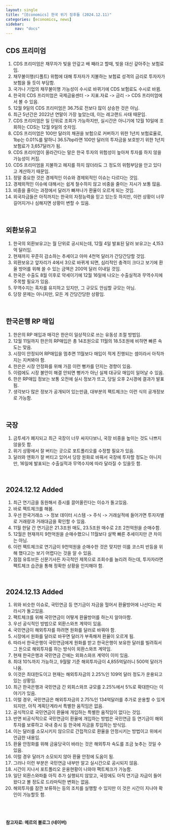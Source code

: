 ```yaml
---
layout: single
title: "[Economics] 한국 위기 징후들 (2024.12.11)"
categories: [economics, news]
sidebar:
    nav: "docs"
---
```


## CDS 프리미엄
1. CDS 프리미엄은 채무자가 빛을 안갚고 배 째라고 할때, 빚을 대신 갚아주는 보험료임.
1. 채무불이행(디폴트) 위험에 대해 투자자가 지불하는 보험료 성격의 금리로 투자자가 보험을 들 듯이 부담함.
1. 국가나 기업의 채무불이행 가능성이 수시로 바뀌기에 CDS 보험료도 수시로 바뀜.
1. 한국의 CDS 프리미엄은 국제금융센터 -> 지표.자료 -> 금리 -> CDS 프리미엄에서 볼 수 있음.
1. 12월 9일의 CDS 프리미엄은 36.75로 전보다 많이 상승한 것은 아님.
1. 최근 5년간은 2022년 연말이 가장 높았는데, 이는 레고랜드 사태 때문임.
1. CDS 프리미엄은 일 단위로 조회가 가능하지만, 실시간은 아니기에 12월 10일에 조회하는 CDS는 12월 9일의 숫자임.
1. CDS 프리미엄은 100만 달러의 채권을 보험으로 커버하기 위한 1년치 보험료율로, 1bp는 0.01%를 말하니 36.57bp라면 100만 달러의 투자금을 보호받기 위한 1년치 보험료가 3,657달러가 됨.
1. CDS 프리미엄이 올라간다는 말은 한국 투자의 위험성이 높아져 투자를 하지 않을 가능성이 커짐.
1. CDS 프리미엄을 지불하고 헤지를 하지 않더라도 그 정도의 위험부담을 안고 있다고 계산하기 때문임.
1. 정말 중요한 것은 경제적인 이슈와 경제외적인 이슈는 다르다는 것임.
1. 경제외적인 이슈에 대해서는 쉽게 철수하지 않고 비중을 줄이는 지시가 보통 많음.
1. 비중을 줄이는 과정에서 달러가 빠져나가 환율이 오르게 되는 것임.
1. 외국자금들은 아직까지는 한국의 자정능력을 믿고 있는듯 하지만, 이런 상황이 너무 길어지거나 심해지면 상황이 변할 수 있음.

<br/>

## 외환보유고
1. 한국의 외환보유고는 월 단위로 공시되는데, 12월 4일 발표된 달러 보유고는 4,153억 달러임.
1. 현재까지 꾸준히 감소하는 추세이고 아마 4천억 달러가 간당간당할 것임.
1. 외환보유고 앞자리가 4에서 3으로 바뀌게 되면, 심리적인 충격이 크다고 보기에 환율 방어를 위해 쓸 수 있는 금액은 200억 달러 이내일 것임.
1. 한국은 수출도 8월 이후로 약세이기에 12월 16일에 나오는 수출실적과 무역수지에 주목할 필요가 있음.
1. 무역수지는 흑자를 유지하고 있지만, 그 규모도 안심할 규모는 아님.
1. 당장 문제는 아니지만, 모든 게 간당간당한 상황임.

<br/>

## 한국은행 RP 매입
1. 한은의 RP 매입과 매각은 한은이 일상적으로 쓰는 유동성 조절 방법임.
1. 12월 11일까지 한은의 RP매입은 총 14조원으로 11월의 18.5조원에 비하면 빠른 속도는 맞음.
1. 시장이 안정되어 RP매입을 멈추면 11월보다 매입이 적게 진행되는 셈이라서 아직까지는 지켜봐야 함.
1. 한은은 시장 안정화를 위해 가끔 이런 뻥카를 던지는 경향이 있음.
1. 이럼에도 시장 불안이 해결 안되면 뻥카가 아닌 실제 대규모 매입이 일어날 수 있음.
1. 한은 RP매입 정보는 보통 오전에 실시 정보가 뜨고, 당일 오후 2시경에 결과가 발표됨.
1. 생각보다 많은 정보가 공개되어 있는만큼, 대부분의 팩트체크는 이런 식의 공개정보로 가능함.

<br/>

## 국장
1. 금투세가 폐지되고 최근 국장이 너무 싸지다보니, 국장 비중을 높이는 것도 나쁘지 않을듯 함.
1. 위기 상황에서 잘 버티는 곳으로 포트폴리오를 수정할 필요가 있음.
1. 달러와 엔화가 잘 버티고 있어서 당장 원화로 바꿔서 국장에 투자할 정도는 아니지만, 16일에 발표되는 수출실적과 무역수지에 따라 달라질 수 있을듯 함.

<br/>

## 2024.12.12 Added
1. 최근 연기금을 동원해서 증시를 끌어올린다는 이슈가 돌고있음.
1. 바로 팩트체크를 해봄.
1. 우선 한국거래소 -> 정보 데이터 시스템 -> 주식 -> 거래실적에 들어가면 투자자별로 거래량과 거래대금을 확인할 수 있음.
1. 11월 한달 간 연기금은 21.3조원 매도, 23.5조원 매수로 2조 2천억원을 순매수함.
1. 12월은 현재까지 9천억원을 순매수했으니 11월보다 살짝 빠른 추세이지만 큰 차이는 아님.
1. 이런 팩트체크로 연기금이 9천억원을 순매수한 것은 맞지만 이를 코스피 반등을 위해 했다고는 보기 어렵다는 것을 알 수 있음.
1. 점점 유튜브든 신문기사든 자극적인 제목으로 조회수를 늘리려 하는데, 투자자라면 팩트체크 습관을 통해 정확한 상황을 인지해야 함.

<br/>

## 2024.12.13 Added
1. 위와 비슷한 이슈로, 국민연금 등 연기금이 자금을 헐어서 환율방어에 나선다는 찌라시가 돌고있음.
1. 팩트체크를 위해 국민연금이 어떻게 환율방어를 하는지 알야아함.
1. 우선 공식적인 방법으로 외환스와프 계약이 있음.
1. 국민연금이 해외투자를 하려면 원화를 달러로 바꿔야 함.
1. 시장에서 원화를 달러로 바꾸면 달러가 부족해져 환율이 오르게 됨.
1. 따라서 한국은행이 국민연금에게 원화를 받고 한국은행이 보유한 달러를 빌려줘서 그 돈으로 해외투자를 하는 방식이 외환스와프 계약임.
1. 현재 한국은행과 국민연금 간에는 외화스와프 계약이 이미 있음.
1. 최대 10%까지 가능하고, 9월말 기준 해외투자금이 4,855억달러니 500억 달러가 나옴.
1. 이것은 최대한도이고 현재는 해외투자금의 2.25%인 109억 달러 정도가 운용되고 있는 상황임.
1. 최근 한국은행과 국민연금 간 외회스와프 규모를 2.25%에서 5%로 확대한다는 이야기가 있음.
1. 이럴 경우, 국민연금은 해외투자금의 2.75%인 134억달러를 추가로 운용할 수 있게 되지만, 아직 계획단계라서 특별한 움직임은 없음.
1. 공식적으로 국민연금이 환율에 개입하는 특별한 움직임이 없다는 것임.
1. 반면 비공식적으로 국민연금이 환율에 개입하는 방법은 국민연금 등 연기금이 해외투자를 보류하고 국내 증시 등 한국에 자금을 투입하는 방식임.
1. 이는 달러를 소모시키지 않으므로 간접적으로 환율을 안정시키는 방법이고 위에서 언급한 내용임.
1. 환율 안정화를 위해 금융당국이 바라는 것은 해외투자 속도를 조금 늦추는 것일 수 있음.
1. 이럴 경우 달러가 소모되지 않아 환율 안정에 도움이 됨.
1. 그러나 이런 부분은 국민연금 내부만 알고 실시간으로 공시되지 않음.
1. 시간이 지나서 포트폴리오 운용현황이 나와야 팩트체크가 가능함.
1. 일단 외환스와파틑 아직 추가 실행되지 않았고, 국장에도 아직 연기금 자금이 들어왔다고 볼 정도로 드라마틱한 변화는 없음.
1. 해외투자를 잠깐 보류하는 등의 조치를 실행할 수 있지만 이 것은 시간이 지나야 확인이 가능할듯 함.


<br/>
<br/>

#### 참고자료: 메르의 블로그 (네이버) 